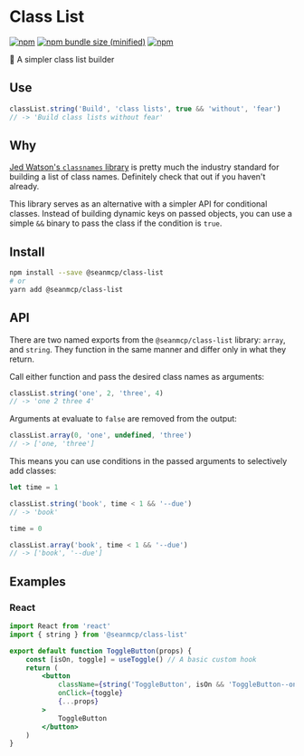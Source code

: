 # Class List

[![npm](https://img.shields.io/npm/v/@seanmcp/class-list.svg)](https://npmjs.com/package/@seanmcp/class-list) [![npm bundle size (minified)](https://img.shields.io/bundlephobia/min/@seanmcp/class-list.svg)](https://npmjs.com/package/@seanmcp/class-list) [![npm](https://img.shields.io/npm/dt/@seanmcp/class-list.svg)](https://npmjs.com/package/@seanmcp/class-list)

🦆 A simpler class list builder

## Use

```js
classList.string('Build', 'class lists', true && 'without', 'fear')
// -> 'Build class lists without fear'
```

## Why

[Jed Watson's `classnames` library](https://github.com/JedWatson/classnames) is pretty much the industry standard for building a list of class names. Definitely check that out if you haven't already.

This library serves as an alternative with a simpler API for conditional classes. Instead of building dynamic keys on passed objects, you can use a simple `&&` binary to pass the class if the condition is `true`.

## Install

```sh
npm install --save @seanmcp/class-list
# or
yarn add @seanmcp/class-list
```

## API

There are two named exports from the `@seanmcp/class-list` library: `array`, and `string`. They function in the same manner and differ only in what they return.

Call either function and pass the desired class names as arguments:

```js
classList.string('one', 2, 'three', 4)
// -> 'one 2 three 4'
```

Arguments at evaluate to `false` are removed from the output:

```js
classList.array(0, 'one', undefined, 'three')
// -> ['one, 'three']
```

This means you can use conditions in the passed arguments to selectively add classes:

```js
let time = 1

classList.string('book', time < 1 && '--due')
// -> 'book'

time = 0

classList.array('book', time < 1 && '--due')
// -> ['book', '--due']
```

## Examples

### React

```jsx
import React from 'react'
import { string } from '@seanmcp/class-list'

export default function ToggleButton(props) {
    const [isOn, toggle] = useToggle() // A basic custom hook
    return (
        <button
            className={string('ToggleButton', isOn && 'ToggleButton--on')}
            onClick={toggle}
            {...props}
        >
            ToggleButton
        </button>
    )
}
```

